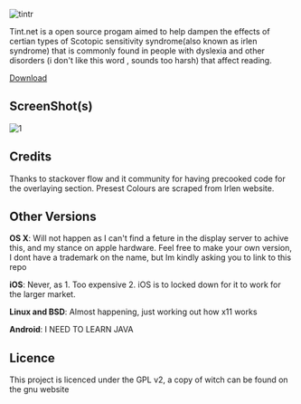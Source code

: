 
![tintr](https://cloud.githubusercontent.com/assets/7449028/6351185/54243ab0-bc31-11e4-9d75-da2ccd8296f0.png)

Tint.net is a open source progam aimed to help dampen the effects of certian types of Scotopic sensitivity syndrome(also known as irlen syndrome) that is commonly found in people with dyslexia and other disorders (i don't like this word , sounds too harsh) that affect reading.

[Download](https://github.com/ioangogo/tintrForWindows/releases)

ScreenShot(s)
------------

![1](http://ioans-blog.loosleyweb.co.uk/wp-content/uploads/2015/02/wpid-wp-1423644521385.png)

Credits
-------
Thanks to stackover flow and it community for having precooked code for the overlaying section. Presest Colours are scraped from Irlen website.

Other Versions
--------------

**OS X**: Will not happen as I can't find a feture in the display server to achive this, and my stance on apple hardware. Feel free to make your own version, I dont have a trademark on the name, but Im kindly asking you to link to this repo

**iOS**: Never, as 1. Too expensive 2. iOS is to locked down for it to work for the larger market.

**Linux and BSD**: Almost happening, just working out how x11 works

**Android**: I NEED TO LEARN JAVA

Licence
-------
This project is licenced under the GPL v2, a copy of witch can be found on the gnu website
